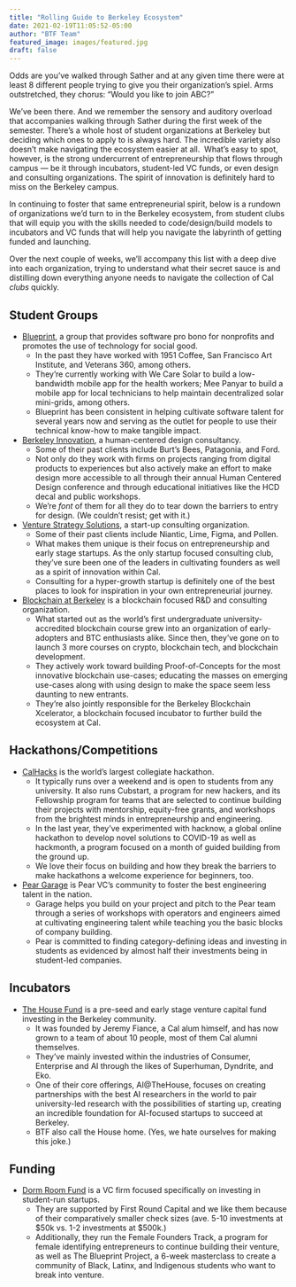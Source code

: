 ```yaml
---
title: "Rolling Guide to Berkeley Ecosystem"
date: 2021-02-19T11:05:52-05:00
author: "BTF Team"
featured_image: images/featured.jpg
draft: false
---
```


Odds are you’ve walked through Sather and at any given time there were at least 8 different people trying to give you their organization’s spiel. Arms outstretched, they chorus: “Would you like to join ABC?”

We’ve been there. And we remember the sensory and auditory overload that accompanies walking through Sather during the first week of the semester. There’s a whole host of student organizations at Berkeley but deciding which ones to apply to is always hard. The incredible variety also doesn’t make navigating the ecosystem easier at all.  What’s easy to spot, however, is the strong undercurrent of entrepreneurship that flows through campus — be it through incubators, student-led VC funds, or even design and consulting organizations. The spirit of innovation is definitely hard to miss on the Berkeley campus.

In continuing to foster that same entrepreneurial spirit, below is a rundown of organizations we’d turn to in the Berkeley ecosystem, from student clubs that will equip you with the skills needed to code/design/build models to incubators and VC funds that will help you navigate the labyrinth of getting funded and launching.

Over the next couple of weeks, we’ll accompany this list with a deep dive into each organization, trying to understand what their secret sauce is and distilling down everything anyone needs to navigate the collection of Cal *clubs* quickly.

## Student Groups

- [Blueprint](https://calblueprint.org/), a group that provides software pro bono for nonprofits and promotes the use of technology for social good.
    - In the past they have worked with 1951 Coffee, San Francisco Art Institute, and Veterans 360, among others.
    - They’re currently working with We Care Solar to build a low-bandwidth mobile app for the health workers; Mee Panyar to build a mobile app for local technicians to help maintain decentralized solar mini-grids, among others.
    - Blueprint has been consistent in helping cultivate software talent for several years now and serving as the outlet for people to use their technical know-how to make tangible impact.
- [Berkeley Innovation](https://www.berkeleyinnovation.org/), a human-centered design consultancy.
    - Some of their past clients include Burt’s Bees, Patagonia, and Ford.
    - Not only do they work with firms on projects ranging from digital products to experiences but also actively make an effort to make design more accessible to all through their annual Human Centered Design conference and through educational initiatives like the HCD decal and public workshops.
    - We’re *font* of them for all they do to tear down the barriers to entry for design. (We couldn’t resist; get with it.)
- [Venture Strategy Solutions](https://www.berkeleyvss.com/), a start-up consulting organization.
    - Some of their past clients include Niantic, Lime, Figma, and Pollen.
    - What makes them unique is their focus on entrepreneurship and early stage startups. As the only startup focused consulting club, they’ve sure been one of the leaders in cultivating founders as well as a spirit of innovation within Cal.
    - Consulting for a hyper-growth startup is definitely one of the best places to look for inspiration in your own entrepreneurial journey.
- [Blockchain at Berkeley](https://blockchain.berkeley.edu/) is a blockchain focused R&D and consulting organization.
    - What started out as the world’s first undergraduate university-accredited blockchain course grew into an organization of early-adopters and BTC enthusiasts alike. Since then, they’ve gone on to launch 3 more courses on crypto, blockchain tech, and blockchain development.
    - They actively work toward building Proof-of-Concepts for the most innovative blockchain use-cases; educating the masses on emerging use-cases along with using design to make the space seem less daunting to new entrants.
    - They’re also jointly responsible for the Berkeley Blockchain Xcelerator, a blockchain focused incubator to further build the ecosystem at Cal.

## Hackathons/Competitions

- [CalHacks](https://calhacks.io/) is the world’s largest collegiate hackathon.
    - It typically runs over a weekend and is open to students from any university. It also runs Cubstart, a program for new hackers, and its Fellowship program for teams that are selected to continue building their projects with mentorship, equity-free grants, and workshops from the brightest minds in entrepreneurship and engineering.
    - In the last year, they’ve experimented with hacknow, a global online hackathon to develop novel solutions to COVID-19 as well as hackmonth, a program focused on a month of guided building from the ground up.
    - We love their focus on building and how they break the barriers to make hackathons a welcome experience for beginners, too.
- [Pear Garage](https://www.pear.vc/garage) is Pear VC’s community to foster the best engineering talent in the nation.
    - Garage helps you build on your project and pitch to the Pear team through a series of workshops with operators and engineers aimed at cultivating engineering talent while teaching you the basic blocks of company building.
    - Pear is committed to finding category-defining ideas and investing in students as evidenced by almost half their investments being in student-led companies.

## Incubators

- [The House Fund](https://thehouse.fund/) is a pre-seed and early stage venture capital fund investing in the Berkeley community.
    - It was founded by Jeremy Fiance, a Cal alum himself, and has now grown to a team of about 10 people, most of them Cal alumni themselves.
    - They’ve mainly invested within the industries of Consumer, Enterprise and AI through the likes of Superhuman, Dyndrite, and Eko.
    - One of their core offerings, AI@TheHouse, focuses on creating partnerships with the best AI researchers in the world to pair university-led research with the possibilities of starting up, creating an incredible foundation for AI-focused startups to succeed at Berkeley.
    - BTF also call the House home. (Yes, we hate ourselves for making this joke.)

## Funding

- [Dorm Room Fund](https://www.dormroomfund.com/) is a VC firm focused specifically on investing in student-run startups.
    - They are supported by First Round Capital and we like them because of their comparatively smaller check sizes (ave. 5-10 investments at $50k vs. 1-2 investments at $500k.)
    - Additionally, they run the Female Founders Track, a program for female identifying entrepreneurs to continue building their venture, as well as The Blueprint Project, a 6-week masterclass to create a community of Black, Latinx, and Indigenous students who want to break into venture.
